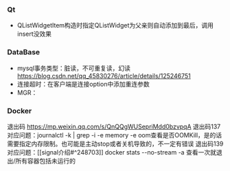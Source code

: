 ### Qt
- QListWidgetItem构造时指定QListWidget为父亲则自动添加到最后，调用insert没效果



### DataBase
- mysql事务类型：脏读，不可重复读，幻读 https://blog.csdn.net/qq_45830276/article/details/125246751
- 连接超时：在客户端是连接option中添加重连参数 
- MGR：


### Docker
退出码 https://mp.weixin.qq.com/s/QnQQgWUSepriMdd0bzvpqA
退出码137对应问题：journalctl -k | grep -i -e memory -e oom查看是否OOMKill，是的话需要指定内存限制。也可能是主动stop或者关机导致的，不一定有错误
退出码139对应问题：[[signal介绍#^248703]]
docker stats --no-stream -a 查看一次就退出/所有容器包括未运行的
